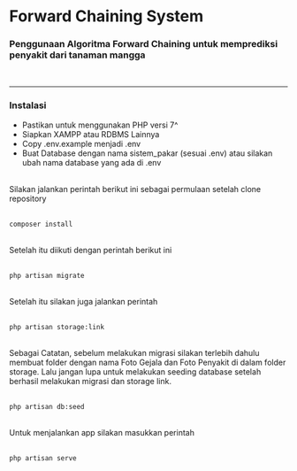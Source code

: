 # Forward Chaining System

### Penggunaan Algoritma Forward Chaining untuk memprediksi penyakit dari tanaman mangga

<br>
<hr>

### Instalasi

- Pastikan untuk menggunakan PHP versi 7^
- Siapkan XAMPP atau RDBMS Lainnya
- Copy .env.example menjadi .env
- Buat Database dengan nama sistem_pakar (sesuai .env) atau silakan ubah nama database yang ada di .env 

<br>
Silakan jalankan perintah berikut ini sebagai permulaan setelah clone repository
<br><br>

```
composer install
```

<br>
Setelah itu diikuti dengan perintah berikut ini
<br><br>

```
php artisan migrate
```

<br>
Setelah itu silakan juga jalankan perintah 
<br><br>

```
php artisan storage:link
```

<br>
Sebagai Catatan, sebelum melakukan migrasi silakan terlebih dahulu membuat folder dengan nama Foto Gejala dan Foto Penyakit di dalam folder storage. Lalu jangan lupa untuk melakukan seeding database setelah berhasil melakukan migrasi dan storage link.
<br><br>

```
php artisan db:seed
```

<br>
Untuk menjalankan app silakan masukkan perintah
<br><br>

```
php artisan serve
```